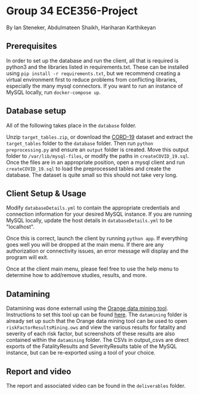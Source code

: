 # Group 34 ECE356-Project
By Ian Steneker, Abdulmateen Shaikh, Hariharan Karthikeyan
## Prerequisites
In order to set up the database and run the client, all that is required is python3 and the libraries listed in requirements.txt. These can be installed using `pip install -r requirements.txt`, but we recommend creating a virtual environment first to reduce problems from conflicting libraries, especially the many mysql connectors.
If you want to run an instance of MySQL locally, run `docker-compose up`.
## Database setup
All of the following takes place in the `database` folder.

Unzip `target_tables.zip`, or download the [CORD-19](https://www.kaggle.com/allen-institute-for-ai/CORD-19-research-challenge) dataset and extract the `target_tables` folder to the `database` folder. Then run `python preprocessing.py` and ensure an `output` folder is created. Move this output folder to `/var/lib/mysql-files`, or modify the paths in `createCOVID_19.sql`. Once the files are in an appropriate position, open a mysql client and run `createCOVID_19.sql` to load the preprocessed tables and create the database. The dataset is quite small so this should not take very long.

## Client Setup & Usage
Modify `databaseDetails.yml` to contain the appropriate credentials and connection information for your desired MySQL instance. If you are running MySQL locally, update the host details in `databaseDetails.yml` to be "localhost".

Once this is correct, launch the client by running `python app`. If everything goes well you will be dropped at the main menu. If there are any authorization or connectivity issues, an error message will display and the program will exit.

Once at the client main menu, please feel free to use the help menu to determine how to add/remove studies, results, and more.

## Datamining
Datamining was done externall using the [Orange data mining tool](https://orangedatamining.com). Instructions to set this tool up can be found [here](https://github.com/biolab/orange3). The `datamining` folder is already set up such that the Orange data mining tool can be used to open `riskFactorResultsMining.ows` and view the various results for fatality and severity of each risk factor, but screenshots of these results are also contained within the `datamining` folder. The CSVs in output_csvs are direct exports of the FatalityResults and SeverityResults table of the MySQL instance, but can be re-exported using a tool of your choice.

## Report and video
The report and associated video can be found in the `deliverables` folder.